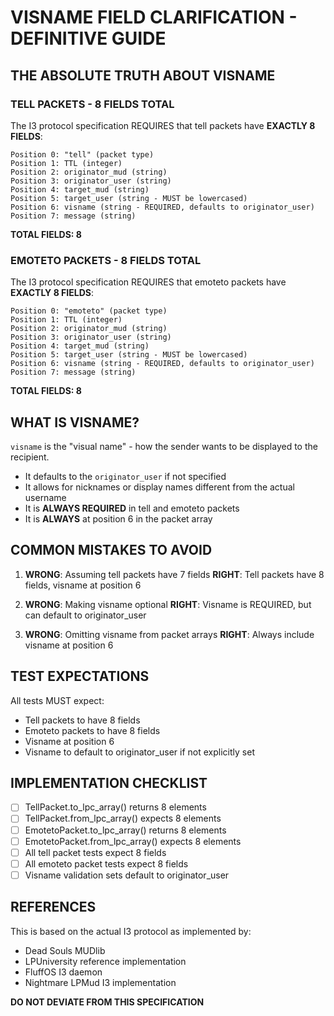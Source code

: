 # VISNAME FIELD CLARIFICATION - DEFINITIVE GUIDE

## THE ABSOLUTE TRUTH ABOUT VISNAME

### TELL PACKETS - 8 FIELDS TOTAL
The I3 protocol specification REQUIRES that tell packets have **EXACTLY 8 FIELDS**:

```
Position 0: "tell" (packet type)
Position 1: TTL (integer)
Position 2: originator_mud (string)
Position 3: originator_user (string)
Position 4: target_mud (string)
Position 5: target_user (string - MUST be lowercased)
Position 6: visname (string - REQUIRED, defaults to originator_user)
Position 7: message (string)
```

**TOTAL FIELDS: 8**

### EMOTETO PACKETS - 8 FIELDS TOTAL
The I3 protocol specification REQUIRES that emoteto packets have **EXACTLY 8 FIELDS**:

```
Position 0: "emoteto" (packet type)
Position 1: TTL (integer)
Position 2: originator_mud (string)
Position 3: originator_user (string)
Position 4: target_mud (string)
Position 5: target_user (string - MUST be lowercased)
Position 6: visname (string - REQUIRED, defaults to originator_user)
Position 7: message (string)
```

**TOTAL FIELDS: 8**

## WHAT IS VISNAME?

`visname` is the "visual name" - how the sender wants to be displayed to the recipient. 
- It defaults to the `originator_user` if not specified
- It allows for nicknames or display names different from the actual username
- It is **ALWAYS REQUIRED** in tell and emoteto packets
- It is **ALWAYS** at position 6 in the packet array

## COMMON MISTAKES TO AVOID

1. **WRONG**: Assuming tell packets have 7 fields
   **RIGHT**: Tell packets have 8 fields, visname at position 6

2. **WRONG**: Making visname optional
   **RIGHT**: Visname is REQUIRED, but can default to originator_user

3. **WRONG**: Omitting visname from packet arrays
   **RIGHT**: Always include visname at position 6

## TEST EXPECTATIONS

All tests MUST expect:
- Tell packets to have 8 fields
- Emoteto packets to have 8 fields
- Visname at position 6
- Visname to default to originator_user if not explicitly set

## IMPLEMENTATION CHECKLIST

- [ ] TellPacket.to_lpc_array() returns 8 elements
- [ ] TellPacket.from_lpc_array() expects 8 elements
- [ ] EmotetoPacket.to_lpc_array() returns 8 elements
- [ ] EmotetoPacket.from_lpc_array() expects 8 elements
- [ ] All tell packet tests expect 8 fields
- [ ] All emoteto packet tests expect 8 fields
- [ ] Visname validation sets default to originator_user

## REFERENCES

This is based on the actual I3 protocol as implemented by:
- Dead Souls MUDlib
- LPUniversity reference implementation
- FluffOS I3 daemon
- Nightmare LPMud I3 implementation

**DO NOT DEVIATE FROM THIS SPECIFICATION**